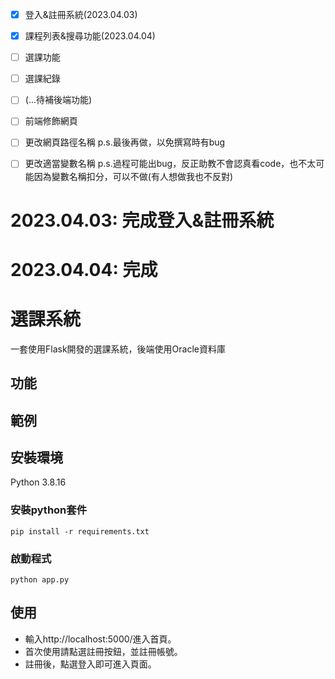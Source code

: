 - [X] 登入&註冊系統(2023.04.03)
- [X] 課程列表&搜尋功能(2023.04.04)
- [ ] 選課功能
- [ ] 選課紀錄<br>
- [ ] (...待補後端功能)
- [ ] 前端修飾網頁



- [ ] 更改網頁路徑名稱 p.s.最後再做，以免撰寫時有bug
- [ ] 更改適當變數名稱 p.s.過程可能出bug，反正助教不會認真看code，也不太可能因為變數名稱扣分，可以不做(有人想做我也不反對)



# 2023.04.03: 完成登入&註冊系統
# 2023.04.04: 完成


# 選課系統
一套使用Flask開發的選課系統，後端使用Oracle資料庫
<br>

## 功能

## 範例

## 安裝環境
Python 3.8.16
### 安裝python套件
```
pip install -r requirements.txt
```
### 啟動程式
```python=
python app.py
```

## 使用
- 輸入http://localhost:5000/進入首頁。
- 首次使用請點選註冊按鈕，並註冊帳號。
- 註冊後，點選登入即可進入頁面。
